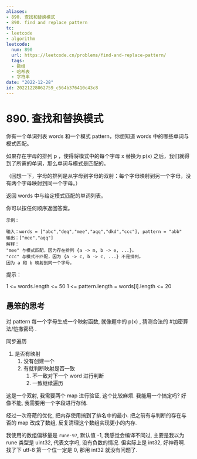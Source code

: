 ```yaml
---
aliases:
- 890. 查找和替换模式
- 890. find and replace pattern
tc:
- leetcode
- algorithm
leetcode:
  num: 890
  url: https://leetcode.cn/problems/find-and-replace-pattern/
  tags:
  - 数组
  - 哈希表
  - 字符串
date: "2022-12-28"
id: 20221228062759_c564b376410c43c8
---
```


# 890. 查找和替换模式

你有一个单词列表 words 和一个模式  pattern，你想知道 words 中的哪些单词与模式匹配。

如果存在字母的排列 p ，使得将模式中的每个字母 x 替换为 p(x) 之后，我们就得到了所需的单词，那么单词与模式是匹配的。

（回想一下，字母的排列是从字母到字母的双射：每个字母映射到另一个字母，没有两个字母映射到同一个字母。）

返回 words 中与给定模式匹配的单词列表。

你可以按任何顺序返回答案。

```
示例：

输入：words = ["abc","deq","mee","aqq","dkd","ccc"], pattern = "abb"
输出：["mee","aqq"]
解释：
"mee" 与模式匹配，因为存在排列 {a -> m, b -> e, ...}。
"ccc" 与模式不匹配，因为 {a -> c, b -> c, ...} 不是排列。
因为 a 和 b 映射到同一个字母。
```

提示：

1 <= words.length <= 50
1 <= pattern.length = words[i].length <= 20

## 愚笨的思考

对 pattern 每一个字母生成一个映射函数, 就像题中的 p(x) , 猜测合法的 #加密算法/恺撒密码 .

同步遍历
1. 是否有映射
    1. 没有创建一个
    2. 有就判断映射是否一致
        1. 不一致对下一个 word 进行判断
        2. 一致继续遍历


这是一个双射, 我需要两个 map 进行验证, 这个比较麻烦. 我能用一个搞定吗?
好像不能, 我需要用一个字段进行存储.

经过一次奇葩的优化, 把内存使用搞到了排名中的最小.
把之前有与判断的存在与否的 map 改成了数组, 反复清理这个数组实现更小的内存.

我使用的数组偏移量是 `rune-97`, 默认值 -1, 我感觉会编译不同过,
    主要是我以为 rune 类型是 uint32, 代表文字吗, 没有负数的情况.
但实际上是 int32, 好神奇啊.
找了下 utf-8 第一个位一定是 0, 那用 int32 就没有问题了.
